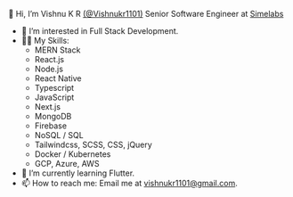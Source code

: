 👋 Hi, I’m Vishnu K R [(@Vishnukr1101)](https://github.com/@Vishnukr1101) Senior Software Engineer at [Simelabs](https://www.simelabs.com/)
- 👀 I’m interested in Full Stack Development.
- 🤹🏼 My Skills:
    - MERN Stack
    - React.js
    - Node.js
    - React Native
    - Typescript
    - JavaScript
    - Next.js
    - MongoDB
    - Firebase
    - NoSQL / SQL
    - Tailwindcss, SCSS, CSS, jQuery
    - Docker / Kubernetes
    - GCP, Azure, AWS
- 🌱 I’m currently learning Flutter.
- 📫 How to reach me: Email me at vishnukr1101@gmail.com.

